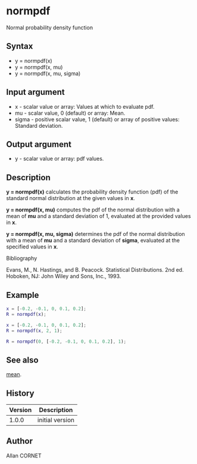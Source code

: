 # normpdf

Normal probability density function

## Syntax

- y = normpdf(x)
- y = normpdf(x, mu)
- y = normpdf(x, mu, sigma)

## Input argument

- x - scalar value or array: Values at which to evaluate pdf.
- mu - scalar value, 0 (default) or array: Mean.
- sigma - positive scalar value, 1 (default) or array of positive values: Standard deviation.

## Output argument

- y - scalar value or array: pdf values.

## Description

  <p><b>y = normpdf(x)</b> calculates the probability density function (pdf) of the standard normal distribution at the given values in <b>x</b>.</p>
  <p><b>y = normpdf(x, mu)</b> computes the pdf of the normal distribution with a mean of <b>mu</b> and a standard deviation of 1, evaluated at the provided values in <b>x</b>.</p>
  <p><b>y = normpdf(x, mu, sigma)</b> determines the pdf of the normal distribution with a mean of <b>mu</b> and a standard deviation of <b>sigma</b>, evaluated at the specified values in <b>x</b>.</p>

Bibliography

Evans, M., N. Hastings, and B. Peacock. Statistical Distributions. 2nd ed. Hoboken, NJ: John Wiley and Sons, Inc., 1993.

## Example

```matlab
x = [-0.2, -0.1, 0, 0.1, 0.2];
R = normpdf(x);

x = [-0.2, -0.1, 0, 0.1, 0.2];
R = normpdf(x, 2, 1);

R = normpdf(0, [-0.2, -0.1, 0, 0.1, 0.2], 1);
```

## See also

[mean](mean.md).

## History

| Version | Description     |
| ------- | --------------- |
| 1.0.0   | initial version |

## Author

Allan CORNET
